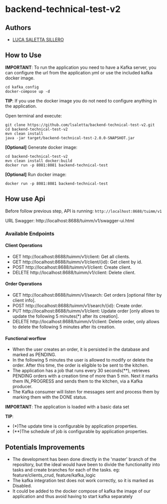 # backend-technical-test-v2

## Authors

- [LUCA SALETTA SILLERO](https://github.com/lsaletta)

## How to Use

**IMPORTANT**: To run the application you need to have a Kafka server, you can configure the url from the application.yml or use the included kafka docker image.
```
cd kafka_config
docker-compose up -d
```
**TIP**: If you use the docker image you do not need to configure anything in the application.


Open terminal and execute:

```
git clone https://github.com/lsaletta/backend-technical-test-v2.git
cd backend-technical-test-v2
mvn clean install
java -jar target/backend-technical-test-2.0.0-SNAPSHOT.jar
```

**[Optional]** Generate docker image:

```
cd backend-technical-test-v2
mvn clean install docker:build 
docker run -p 8081:8081 backend-technical-test
```

**[Optional]** Run docker image:

```
docker run -p 8081:8081 backend-technical-test
```

## How use Api

Before follow previous step, API is running: 
`http://localhost:8688/tuimm/v1`

URL Swagger: http://localhost:8688/tuimm/v1/swagger-ui.html

### Available Endpoints

#### Client Operations
- GET http://localhost:8688/tuimm/v1/client: Get all clients.
- GET http://localhost:8688/tuimm/v1/client/{id}: Get client by id.
- POST http://localhost:8688/tuimm/v1/client: Create client.
- DELETE http://localhost:8688/tuimm/v1/client: Delete client.

#### Order Operations
- GET http://localhost:8688/tuimm/v1/search: Get orders [optional filter by client info].
- POST http://localhost:8688/tuimm/v1/search/{id}: Create order.
- PUT http://localhost:8688/tuimm/v1/client: Update order [only allows to update the following 5 minutes(*) after its creation].  
- DELETE http://localhost:8688/tuimm/v1/client: Delete order, only allows to delete the following 5 minutes after its creation.

#### Functional worflow
- When the user creates an order, it is persisted in the database and marked as PENDING.
- In the following 5 minutes the user is allowed to modify or delete the order.
  After this time, the order is eligible to be sent to the kitchen.
- The application has a job that runs every 30 seconds(**), retrieves PENDING orders with a creation time of more than 5 min.
  Next it marks them IN_PROGRESS and sends them to the kitchen, via a Kafka producer.
- The Kafka consumer will listen for messages sent and process them by marking them with the DONE status.

**IMPORTANT**: The application is loaded with a basic data set


**TIP**:
- (*)The update time is configurable by application properties.
- (**)The schedule of job is configurable by application properties.


## Potentials Improvements
- The development has been done directly in the 'master' branch of the repository, but the ideal would have been to divide the functionality into tasks and create branches for each of the tasks. eg: feature/clients_crud, feature/kafka_logic
- The kafka integration test does not work correctly, so it is marked as Disabled.
- It could be added to the docker compose of kafka the image of our application and thus avoid having to start kafka separately


